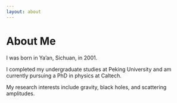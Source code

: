 ```yaml
---
layout: about 
---
```


# About Me
I was born in Ya’an, Sichuan, in 2001.

I completed my undergraduate studies at Peking University and am currently pursuing a PhD in physics at Caltech.

My research interests include gravity, black holes, and scattering amplitudes.

<!-- in sublime, markdown注释快捷键 command+/ -->

<!-- <br/>

# Career
* Second Company (2012/01 ~ )
  * Web Application Firewall
    * Developed TCP network acceleration module.
    * Developde Application User Interface.
* First Company (2011/01 ~ 2011/12)
  * VPN Development Company
  * Team Leader of VPN Development Div.

<br/>

# Interests
I am interested in technology trends.  
I'm not afraid to learn languages, but I enjoy using Python.  
I like to automate and reduce annoying things.   -->
